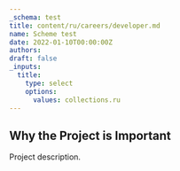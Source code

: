 ```yaml
---
_schema: test
title: content/ru/careers/developer.md
name: Scheme test
date: 2022-01-10T00:00:00Z
authors:
draft: false
_inputs:
  title:
    type: select
    options:
      values: collections.ru
---
```

## Why the Project is Important

Project description.
